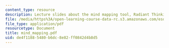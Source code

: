 ```yaml
---
content_type: resource
description: Lecture slides about the mind mapping tool, Radiant Thinking.
file: /media/https%3A/open-learning-course-data-rc.s3.amazonaws.com/esd-34-system-architecture-january-iap-2007/de4f11885480b6dc8e82ff0842d4b8d5_mind_mapping.pdf
file_type: application/pdf
resourcetype: Document
title: mind_mapping.pdf
uid: de4f1188-5480-b6dc-8e82-ff0842d4b8d5
---
```

